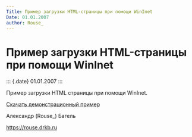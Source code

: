 ```yaml
---
Title: Пример загрузки HTML-страницы при помощи WinInet
Date: 01.01.2007
author: Rouse_
---
```



Пример загрузки HTML-страницы при помощи WinInet
================================================

::: {.date}
01.01.2007
:::

Пример загрузки HTML страницы при помощи WinInet.

[Скачать демонстрационный пример](loadhtml.zip)

Александр (Rouse\_) Багель

<https://rouse.drkb.ru>
